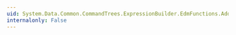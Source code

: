 ```yaml
---
uid: System.Data.Common.CommandTrees.ExpressionBuilder.EdmFunctions.AddMonths(System.Data.Common.CommandTrees.DbExpression,System.Data.Common.CommandTrees.DbExpression)
internalonly: False
---
```

